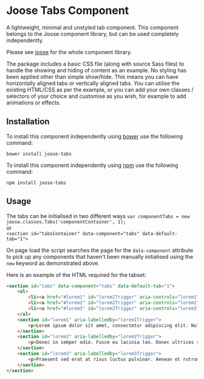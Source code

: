 # Joose Tabs Component

A lightweight, minimal and unstyled tab component. This component belongs to the Joose component library, but can be used completely independently.

Please see [joose](https://github.com/scoobster17/joose) for the whole component library.

The package includes a basic CSS file (along with source Sass files) to handle the showing and hiding of content as an example. No styling has been applied other than simple show/hide. This means you can have horizontally aligned tabs or vertically aligned tabs. You can utilise the existing HTML/CSS as per the example, or you can add your own classes / selectors of your choice and customise as you wish, for example to add animations or effects.

## Installation

To install this component independently using [bower](http://bower.io/search/?q=joose-accordion) use the following command:

`bower install joose-tabs`

To install this component independently using [npm](https://www.npmjs.com/package/joose-accordion) use the following command:

`npm install joose-tabs`

## Usage

The tabs can be initialised in two different ways
`var componentTabs = new joose.classes.Tabs('componentContainer', 1);`  
or  
`<section id="tabsContainer" data-component="tabs" data-default-tab="1">`

On page load the script searches the page for the `data-component` attribute to pick up any components that haven't been manually initialised using the `new` keyword as demonstrated above.

Here is an example of the HTML required for the tabset:

```html
<section id="tabs" data-component="tabs" data-default-tab="1">
    <ul>
        <li><a href="#lorem1" id="lorem1Trigger" aria-controls="lorem1">Lorem 1</a></li>
        <li><a href="#lorem2" id="lorem2Trigger" aria-controls="lorem2">Lorem 2</a></li>
        <li><a href="#lorem3" id="lorem3Trigger" aria-controls="lorem3">Lorem 3</a></li>
    </ul>
    <section id="lorem1" aria-labelledby="lorem1Trigger">
        <p>Lorem ipsum dolor sit amet, consectetur adipiscing elit. Nullam vestibulum mi ut turpis dictum, id mollis eros porttitor. Phasellus consectetur convallis ante, quis condimentum arcu fringilla vitae.</p>
    </section>
    <section id="lorem2" aria-labelledby="lorem2Trigger">
        <p>Donec in semper odio. Fusce eu lacinia leo. Donec ultrices scelerisque velit, in malesuada neque maximus in.</p>
    </section>
    <section id="lorem3" aria-labelledby="lorem3Trigger">
        <p>Praesent sed erat at risus luctus pulvinar. Aenean et rutrum odio. Sed non porta arcu.</p>
    </section>
</section>
```